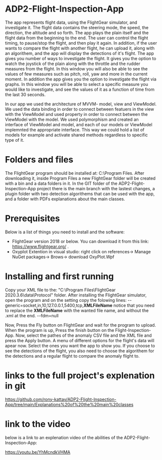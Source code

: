 # ADP2-Flight-Inspection-App
The app represents flight data, using the FlightGear simulator, and investigate it.
The flight data contains the steering mode, the speed, the direction, the altitude and so forth.
The app plays the plain itself and the flight data from the beginning to the end. The user can control the flight
timing, to pause/stop the flight, and then play it again. In addition, if the user wants to compare the flight with
another flight, he can upload it, along with an algorithem, and the app will display the detections of it's flight.
The app gives you number of ways to investigate the flight.
It gives you the option to watch the joystick of the plain along with the throttle and the rudder measures from the flight.
In this window you will also be able to see the values of few measures such as pitch, roll, yaw and more in the current moment.
In addition the app gives you the option to investigate the flight via graphs. 
In this window you will be able to select a specific measure you would like to investigate,
and see the values of it as a function of time from the last 30 seconds.

In our app we used the architecture of MVVM- model, view and ViewModel. We used the data binding in order to connect between featuers 
in the view with the ViewModel and used property in order to connect between the ViewModel with the model.
We used polymorphism and created an interface of ViewModel and model, and each of our models or ViewModel implemnted the appropriate interface.
This way we could hold a list of models for example and activate shared methods regardless to specific type of it. 


# Folders and files
The FlightGear program should be installed at: C:\Program Files.
After downloading it, inside Program Files a new FlightGear folder will be created with a bin and a data folders in it.
In the GIT folder of the ADP2-Flight-Inspection-App project there is the main branch with the lastest changes, a plugin folder 
with two detection algorithems that can be used with the app, and a folder with PDFs explanations about the main classes. 

# Prerequisites
Below is a list of things you need to install and the software:
- FlightGear version 2018 or below. You can download it from this link: https://www.flightgear.org/ .
- Oxyplot Extention in visual studio: right click on references-> Manage NuGet packages-> Brows-> download OxyPlot.Wpf

# Installing and first running
Copy your XML file to the: "C:\Program Files\FlightGear 2020.3.6\data\Protocol" folder.
After installing the FlightGear simulator, open the program and on the setting copy the folowing lines:
--generic=socket,in,10,127.0.0.1,5400,tcp,**XMLFileName**
notice that you need to replace the **XMLFileName** with the wanted file name, and without the .xml at the end.
--fdm=null

Now, Press the Fly button on FlightGear and wait for the program to upload. When the program is up, Press the finish button on
the Flight-Inspection-App.
Now, select the pathes of the anomaly CSV file and the XML file and press the Apply button.
A menu of different options for the flight's data will apear now. Select the ones you want the app to show you.
If you choose to see the detections of the flight, you also need to choose the algorithem for the detections and a regular
flight to compare the anomaly flight to.

# links to the full project's explenation in git

https://github.com/rony-kattav/ADP2-Flight-Inspection-App/tree/main/Explanations%20of%20the%20main%20classes

# link to the video
below is a link to an explenation video of the abilities of the ADP2-Flight-Inspection-App:

https://youtu.be/YhMcndkVHMA
